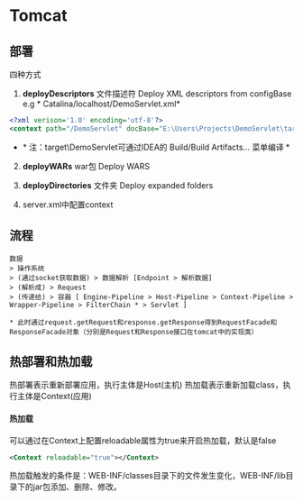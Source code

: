 # Tomcat

## 部署

四种方式
1. **deployDescriptors** 文件描述符
Deploy XML descriptors from configBase
e.g * Catalina/localhost/DemoServlet.xml*
```xml
<?xml verison='1.0' encoding='utf-8'?>
<context path="/DemoServlet" docBase="E:\Users\Projects\DemoServlet\target\DemoServlet" />
```
* \* 注：target\DemoServlet可通过IDEA的 Build/Build Artifacts... 菜单编译 *
2. **deployWARs** war包
Deploy WARS

3. **deployDirectories** 文件夹
Deploy expanded folders

4. server.xml中配置context

## 流程
```
数据
> 操作系统
> (通过socket获取数据) > 数据解析 [Endpoint > 解析数据]
> (解析成) > Request
> (传递给) > 容器 [ Engine-Pipeline > Host-Pipeline > Context-Pipeline > Wrapper-Pipeline > FilterChain * > Servlet ]

* 此时通过request.getRequest和response.getResponse得到RequestFacade和ResponseFacade对象（分别是Request和Response接口在tomcat中的实现类）
```


## 热部署和热加载

热部署表示重新部署应用，执行主体是Host(主机)
热加载表示重新加载class，执行主体是Context(应用)

#### 热加载
可以通过在Context上配置reloadable属性为true来开启热加载，默认是false
```xml
<Context reloadable="true"></Context>
```
热加载触发的条件是：WEB-INF/classes目录下的文件发生变化，WEB-INF/lib目录下的jar包添加、删除、修改。
